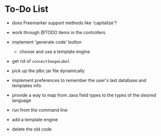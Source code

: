To-Do List
==========

* does Freemarker support methods like 'capitalize'?

* work through @TODO items in the controllers
* implement 'generate code' button
  * choose and use a template engine
* get rid of `connectImageLabel`
* pick up the jdbc jar file dynamically
* implement preferences to remember the user's last database and templates info

* provide a way to map from Java field types to the types of the desired language
* run from the command line
* add a template engine
* delete the old code


